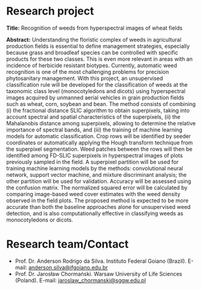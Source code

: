 # Research project
**Title:** Recognition of weeds from hyperspectral images of wheat fields

**Abstract:** Understanding the floristic complex of weeds in agricultural production fields is essential to define management strategies, especially because grass and broadleaf species can be controlled with specific products for these two classes. This is even more relevant in areas with an incidence of herbicide resistant biotypes. Currently, automatic weed recognition is one of the most challenging problems for precision phytosanitary management. With this project, an unsupervised classification rule will be developed for the classification of weeds at the taxonomic class level (monocotyledons and dicots) using hyperspectral images acquired by unmanned aerial vehicles in grain production fields such as wheat, corn, soybean and bean. The method consists of combining (i) the fractional distance SLIC algorithm to obtain superpixels, taking into account spectral and spatial characteristics of the superpixels, (ii) the Mahalanobis distance among superpixels, allowing to determine the relative importance of spectral bands, and (iii) the training of machine learning models for automatic classification. Crop rows will be identified by seeder coordinates or automatically applying the Hough transform technique from the superpixel segmentation. Weed patches between the rows will then be identified among FD-SLIC superpixels in hyperspectral images of plots previously sampled in the field. A superpixel partition will be used for training machine learning models by the methods: convolutional neural network, support vector machine, and mixture discriminant analysis; the other partition will be used for validation. Accuracy will be assessed using the confusion matrix. The normalized squared error will be calculated by comparing image-based weed cover estimates with the weed density observed in the field plots. The proposed method is expected to be more accurate than both the baseline approaches alone for unsupervised weed detection, and is also computationally effective in classifying weeds as monocotyledons or dicots.

# Research team/Contact
* Prof. Dr. Anderson Rodrigo da Silva. Instituto Federal Goiano (Brazil). E-mail: <anderson.silva@ifgoiano.edu.br>
* Prof. Dr. Jarosław Chormański. Warsaw University of Life Sciences (Poland). E-mail: <jaroslaw_chormanski@sggw.edu.pl>
